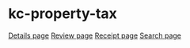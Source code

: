 # kc-property-tax

[Details page](http://kc-property-tax.surge.sh/)
[Review page](http://kc-property-tax.surge.sh/review)
[Receipt page](http://kc-property-tax.surge.sh/receipt)
[Search page](http://kc-property-tax.surge.sh/search)
